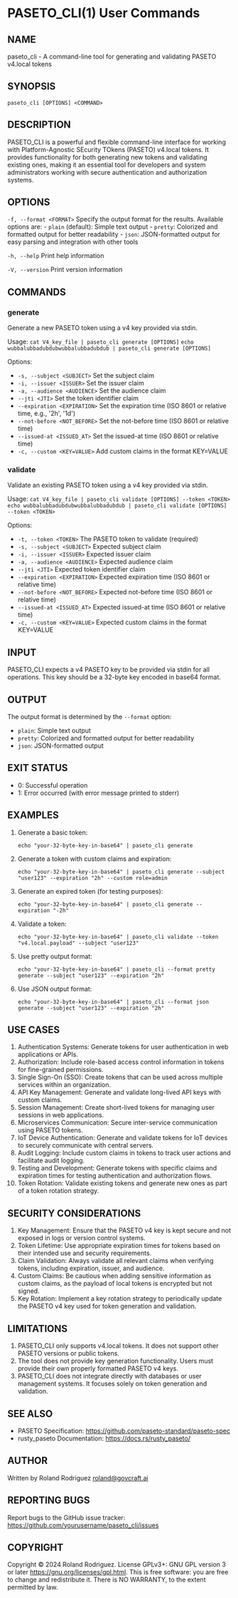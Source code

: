 # PASETO_CLI(1) User Commands

## NAME
paseto_cli - A command-line tool for generating and validating PASETO v4.local tokens

## SYNOPSIS
`paseto_cli [OPTIONS] <COMMAND>`

## DESCRIPTION
PASETO_CLI is a powerful and flexible command-line interface for working with Platform-Agnostic SEcurity TOkens (PASETO) v4.local tokens. It provides functionality for both generating new tokens and validating existing ones, making it an essential tool for developers and system administrators working with secure authentication and authorization systems.

## OPTIONS
`-f, --format <FORMAT>`
    Specify the output format for the results. Available options are:
    - `plain` (default): Simple text output
    - `pretty`: Colorized and formatted output for better readability
    - `json`: JSON-formatted output for easy parsing and integration with other tools

`-h, --help`
    Print help information

`-V, --version`
    Print version information

## COMMANDS
### generate
Generate a new PASETO token using a v4 key provided via stdin.

Usage: `cat V4_key_file | paseto_cli generate [OPTIONS]`
       `echo wubbalubbadubdubwubbalubbadubdub | paseto_cli generate [OPTIONS]`

Options:
* `-s, --subject <SUBJECT>`
    Set the subject claim
* `-i, --issuer <ISSUER>`
    Set the issuer claim
* `-a, --audience <AUDIENCE>`
    Set the audience claim
* `--jti <JTI>`
    Set the token identifier claim
* `--expiration <EXPIRATION>`
    Set the expiration time (ISO 8601 or relative time, e.g., '2h', '1d')
* `--not-before <NOT_BEFORE>`
    Set the not-before time (ISO 8601 or relative time)
* `--issued-at <ISSUED_AT>`
    Set the issued-at time (ISO 8601 or relative time)
* `-c, --custom <KEY=VALUE>`
    Add custom claims in the format KEY=VALUE

### validate
Validate an existing PASETO token using a v4 key provided via stdin.

Usage: `cat V4_key_file | paseto_cli validate [OPTIONS] --token <TOKEN>`
       `echo wubbalubbadubdubwubbalubbadubdub | paseto_cli validate [OPTIONS] --token <TOKEN>`

Options:
* `-t, --token <TOKEN>`
    The PASETO token to validate (required)
* `-s, --subject <SUBJECT>`
    Expected subject claim
* `-i, --issuer <ISSUER>`
    Expected issuer claim
* `-a, --audience <AUDIENCE>`
    Expected audience claim
* `--jti <JTI>`
    Expected token identifier claim
* `--expiration <EXPIRATION>`
    Expected expiration time (ISO 8601 or relative time)
* `--not-before <NOT_BEFORE>`
    Expected not-before time (ISO 8601 or relative time)
* `--issued-at <ISSUED_AT>`
    Expected issued-at time (ISO 8601 or relative time)
* `-c, --custom <KEY=VALUE>`
    Expected custom claims in the format KEY=VALUE

## INPUT
PASETO_CLI expects a v4 PASETO key to be provided via stdin for all operations. This key should be a 32-byte key encoded in base64 format.

## OUTPUT
The output format is determined by the `--format` option:
* `plain`: Simple text output
* `pretty`: Colorized and formatted output for better readability
* `json`: JSON-formatted output

## EXIT STATUS
* 0: Successful operation
* 1: Error occurred (with error message printed to stderr)

## EXAMPLES
1. Generate a basic token:
   ```
   echo "your-32-byte-key-in-base64" | paseto_cli generate
   ```

2. Generate a token with custom claims and expiration:
   ```
   echo "your-32-byte-key-in-base64" | paseto_cli generate --subject "user123" --expiration "2h" --custom role=admin
   ```

3. Generate an expired token (for testing purposes):
   ```
   echo "your-32-byte-key-in-base64" | paseto_cli generate --expiration "-2h"
   ```

4. Validate a token:
   ```
   echo "your-32-byte-key-in-base64" | paseto_cli validate --token "v4.local.payload" --subject "user123"
   ```

5. Use pretty output format:
   ```
   echo "your-32-byte-key-in-base64" | paseto_cli --format pretty generate --subject "user123" --expiration "2h"
   ```

6. Use JSON output format:
   ```
   echo "your-32-byte-key-in-base64" | paseto_cli --format json generate --subject "user123" --expiration "2h"
   ```

## USE CASES
1. Authentication Systems: Generate tokens for user authentication in web applications or APIs.
2. Authorization: Include role-based access control information in tokens for fine-grained permissions.
3. Single Sign-On (SSO): Create tokens that can be used across multiple services within an organization.
4. API Key Management: Generate and validate long-lived API keys with custom claims.
5. Session Management: Create short-lived tokens for managing user sessions in web applications.
6. Microservices Communication: Secure inter-service communication using PASETO tokens.
7. IoT Device Authentication: Generate and validate tokens for IoT devices to securely communicate with central servers.
8. Audit Logging: Include custom claims in tokens to track user actions and facilitate audit logging.
9. Testing and Development: Generate tokens with specific claims and expiration times for testing authentication and authorization flows.
10. Token Rotation: Validate existing tokens and generate new ones as part of a token rotation strategy.

## SECURITY CONSIDERATIONS
1. Key Management: Ensure that the PASETO v4 key is kept secure and not exposed in logs or version control systems.
2. Token Lifetime: Use appropriate expiration times for tokens based on their intended use and security requirements.
3. Claim Validation: Always validate all relevant claims when verifying tokens, including expiration, issuer, and audience.
4. Custom Claims: Be cautious when adding sensitive information as custom claims, as the payload of local tokens is encrypted but not signed.
5. Key Rotation: Implement a key rotation strategy to periodically update the PASETO v4 key used for token generation and validation.

## LIMITATIONS
1. PASETO_CLI only supports v4.local tokens. It does not support other PASETO versions or public tokens.
2. The tool does not provide key generation functionality. Users must provide their own properly formatted PASETO v4 keys.
3. PASETO_CLI does not integrate directly with databases or user management systems. It focuses solely on token generation and validation.

## SEE ALSO
* PASETO Specification: https://github.com/paseto-standard/paseto-spec
* rusty_paseto Documentation: https://docs.rs/rusty_paseto/

## AUTHOR
Written by Roland Rodriguez <roland@govcraft.ai>

## REPORTING BUGS
Report bugs to the GitHub issue tracker: https://github.com/yourusername/paseto_cli/issues

## COPYRIGHT
Copyright © 2024 Roland Rodriguez. License GPLv3+: GNU GPL version 3 or later <https://gnu.org/licenses/gpl.html>.
This is free software: you are free to change and redistribute it. There is NO WARRANTY, to the extent permitted by law.
